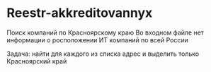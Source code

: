 # Reestr-akkreditovannyx
Поиск компаний по Красноярскому краю
Во входном файле нет информации о росположении ИТ компаний по всей России 

Задача: найти для каждого из списка адрес и выделить только Красноярский край

